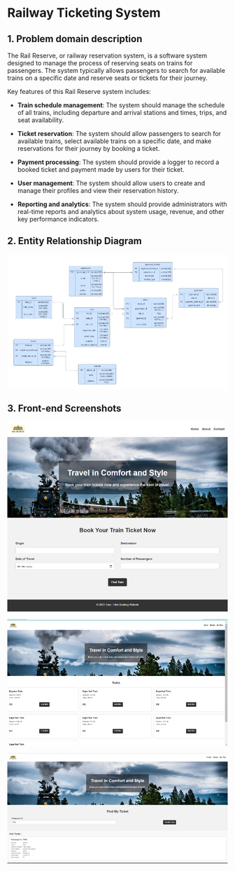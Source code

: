 # Railway Ticketing System

## 1. Problem domain description

The Rail Reserve, or railway reservation system, is a software system
designed to manage the process of reserving seats on trains for
passengers. The system typically allows passengers to search for
available trains on a specific date and reserve seats or tickets for
their journey.

Key features of this Rail Reserve system includes:

- **Train schedule management**: The system should manage the schedule of all trains,
including departure and arrival stations and times, trips, and seat availability.

- **Ticket reservation**: The system should allow passengers to search for available
trains, select available trains on a specific date, and make reservations for their
journey by booking a ticket.

- **Payment processing**: The system should provide a logger to record a booked ticket
and payment made by users for their ticket.

- **User management**: The system should allow users to create and manage their profiles
and view their reservation history.

- **Reporting and analytics**: The system should provide administrators with real-time
reports and analytics about system usage, revenue, and other key performance indicators.

## 2. Entity Relationship Diagram

![Entity Relationship Diagram](https://github.com/trile-it/Railway-Ticketing-System/blob/main/images/erd.jpg?raw=true)

## 3. Front-end Screenshots

![Front-end Screenshot #1](https://github.com/trile-it/Railway-Ticketing-System/blob/main/images/front-end-screenshot-1.png?raw=true)

![Front-end Screenshot #2](https://github.com/trile-it/Railway-Ticketing-System/blob/main/images/front-end-screenshot-2.png?raw=true)

![Front-end Screenshot #3](https://github.com/trile-it/Railway-Ticketing-System/blob/main/images/front-end-screenshot-3.png?raw=true)
